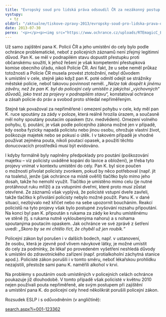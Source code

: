 ```yaml
---
title: "Evropský soud pro lidská práva odsoudil ČR za nezákonný postup policie"
vystupy:
  - tz
oldUrl: "/aktualne/tiskove-zpravy-2013/evropsky-soud-pro-lidska-prava-odsoudil-cr-za-nezakonny-postup-policie"
date: 2013-07-30
perex: '<p></p><p><img src="https://www.ochrance.cz/uploads/RTEmagicC_ESLP.jpg.jpg" style="PADDING-RIGHT: 10px; FLOAT: left; PADDING-TOP: 10px" height="181" width="299" alt="" />Evropský soud pro lidská práva svým rozsudkem ve věci K. vs. Česká republika potvrdil závěry o porušení zákona ze strany Policie ČR, k nimž dospěl svým šetřením i veřejný ochránce práv. Evropský soud pro lidská práva konstatoval, že Česká republika porušila čl. 3 Úmluvy o ochraně lidských práv a základních svobod, podle kterého nesmí být nikdo mučen nebo podrobován nelidskému či ponižujícímu zacházení nebo trestu. V odůvodnění rozsudku soud shrnuje závěry veřejného ochránce práv v této kauze a cituje z jeho zprávy.</p>'
---
```


<!-- imported from the old website -->

<p>Už samo zajištění pana K. Policií ČR a jeho umístění do cely bylo podle ochránce problematické, neboť z policejních záznamů není zřejmý legitimní důvod. Pan K. se měl v podnapilém stavu dopustit přestupku proti občanskému soužití, k jehož řešení je však kompetentní přestupková komise obecního úřadu, nikoli Policie ČR. Ani fakt, že u sebe neměl průkaz totožnosti a Policie ČR musela provést ztotožnění, nebyl důvodem k umístění v cele, stejně jako když pan K. poté odmítl odejít se strážníky městské policie, neboť takovou povinnost neměl. <em>„Nelze tak dospět k jinému závěru, než že pan K. byl do policejní cely umístěn z jakýchsi „výchovných“ důvodů, jako trest za projevy v podnapilém stavu“,</em> konstatoval ochránce a zásah policie do práv a svobod proto shledal nepřiměřeným.</p><p>Stejně tak považoval za nepřiměřené i omezení pohybu v cele, kdy měl pan K. ruce spoutány za zády v poloze, která reálně hrozila úrazem, a současně měl nohy spoutány poutacím opaskem (tzv. medvědem). Omezení volného pohybu, tj. poutání, je však podle policejního zákona možné jen v případě, kdy osoba fyzicky napadá policistu nebo jinou osobu, ohrožuje vlastní život, poškozuje majetek nebo se pokusí o útěk. I v takovém případě je vhodné používat zejména pouta, nikoli poutací opasek, a použití těchto donucovacích prostředků musí být evidováno. </p><p>I kdyby formálně byly naplněny předpoklady pro poutání (poškozování majetku – viz policisty uváděné kopání do lavice a obložení), je třeba tyto projevy vnímat v kontextu umístění do cely. Pan K. byl sice poučen o možnosti přivolat policisty zvonkem, pokud by něco potřeboval (např. jít na toaletu), jenže (jak ochránce na místě ověřil) tlačítko bylo mimo jeho dosah, takže ho nemohl využít. Tlačítko je umístěno mimo celu (je nutné protáhnout ruku mříží) a za vstupními dveřmi, které proto musí zůstat otevřené. Ze záznamů však vyplývá, že policisté vstupní dveře zavřeli, takže tlačítko k přivolání policisty nebylo možné použít. Panu K. v dané situaci, nezbývalo než křičet nebo na sebe upozornit boucháním. Reakcí policistů na tyto projevy však bylo postupné zvyšování rozsahu připoutání. Na konci byl pan K. připoután s rukama za zády ke kruhu umístěnému ve stěně (tj. s rukama nutně vykloubenýma nahoru) a s nohama spoutanýma poutacím opaskem. Jak ochránce ve své zprávě z šetření uvedl: <em>„Skoro by se mi chtělo říct, že chyběl už jen roubík.“</em> </p><p>Policejní zákon byl porušen i v dalších bodech, např. v ustanovení, že osobu, která je zjevně pod vlivem návykové látky, je možné umístit do cely za podmínky, že lékař po provedeném vyšetření neshledá důvody k umístění do zdravotnického zařízení (např. protialkoholní záchytná stanice apod.). Policisté zákon porušili i v tomto směru, neboť lékařskou prohlídku nezajistili, přestože sami panu K. naměřili alkohol v krvi.</p><p>Na problémy s poutáním osob umístěných v policejních celách ochránce poukazuje již dlouhodobě. V tomto případě však policisté v květnu 2010 nejen používali pouta nepřiměřeně, ale svým postupem při zajištění a umístění pana K. do policejní cely hned několikrát porušili policejní zákon.</p><p>Rozsudek ESLP i s odůvodněním (v angličtině):</p><p><a title="Otevření do nového okna" href="http://hudoc.echr.coe.int/sites/eng/pages/search.aspx?i=001-123362" target="_blank">search.aspx?i=001-123362</a> </p>
